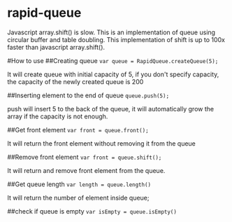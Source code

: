rapid-queue
=============
Javascript array.shift() is slow. This is an implementation of queue using circular buffer and table doubling. This implementation of shift is up to 100x faster than javascript array.shift().

#How to use
##Creating queue
`var queue = RapidQueue.createQueue(5);`

It will create queue with initial capacity of 5, if you don't specify capacity, the capacity of the newly created queue is 200

##Inserting element to the end of queue
`queue.push(5);`

push will insert 5 to the back of the queue, it will automatically grow the array if the capacity is not enough.

##Get front element
`var front = queue.front();`

It will return the front element without removing it from the queue

##Remove front element
`var front = queue.shift();`

It will return and remove front element from the queue.

##Get queue length
`var length = queue.length()`

It will return the number of element inside queue;

##check if queue is empty
`var isEmpty = queue.isEmpty()`
